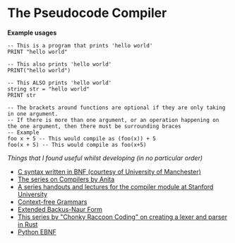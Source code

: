 # The Pseudocode Compiler

**Example usages**

```
-- This is a program that prints 'hello world'
PRINT "hello world"

-- This also prints 'hello world'
PRINT("hello world")

-- This ALSO prints 'hello world'
string str = "hello world"
PRINT str

-- The brackets around functions are optional if they are only taking in one argument.
-- If there is more than one argument, or an operation happening on the one argument, then there must be surrounding braces
-- Example
foo x + 5 -- This would compile as (foo(x)) + 5
foo(x + 5) -- This would compile as foo(x+5)
```

_Things that I found useful whilst developing (in no particular order)_

- [C syntax written in BNF (courtesy of University of Manchester)](http://www.cs.man.ac.uk/~pjj/bnf/c_syntax.bnf)
- [The series on Compilers by Anita](https://www.youtube.com/channel/UCG-KXsLzjZMQaDBER5ddx0Q)
- [A series handouts and lectures for the compiler module at Stanford University](https://web.stanford.edu/class/archive/cs/cs143/cs143.1128/)
- [Context-free Grammars](https://en.wikipedia.org/wiki/Context-free_grammar)
- [Extended Backus-Naur Form](https://en.wikipedia.org/wiki/Extended_Backus%E2%80%93Naur_form)
- [This series by "Chonky Raccoon Coding" on creating a lexer and parser in Rust](https://www.youtube.com/channel/UCl_rCpOUXYvSEzfK5qyJxJQ)
- [Python EBNF](https://docs.python.org/3/reference/grammar.html)

